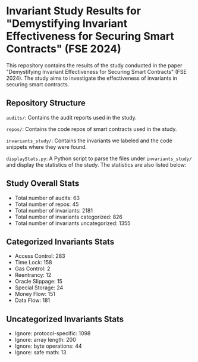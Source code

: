 # Invariant Study Results for "Demystifying Invariant Effectiveness for Securing Smart Contracts" (FSE 2024)

This repository contains the results of the study conducted in the paper "Demystifying Invariant Effectiveness for Securing Smart Contracts" (FSE 2024). The study aims to investigate the effectiveness of invariants in securing smart contracts. 

## Repository Structure
`audits/`: Contains the audit reports used in the study.

`repos/`: Contains the code repos of smart contracts used in the study.

`invariants_study/`: Contains the invariants we labeled and the code snippets where they were found.

`displayStats.py`: A Python script to parse the files under `invariants_study/` and display the statistics of the study. The statistics are also listed below:


## Study Overall Stats

- Total number of audits: 63
- Total number of repos: 45
- Total number of invariants: 2181
- Total number of invariants categorized: 826
- Total number of invariants uncategorized: 1355

## Categorized Invariants Stats

- Access Control: 283
- Time Lock: 158
- Gas Control: 2
- Reentrancy: 12
- Oracle Slippage: 15
- Special Storage: 24
- Money Flow: 151
- Data Flow: 181

## Uncategorized Invariants Stats

- Ignore: protocol-specific: 1098
- Ignore: array length: 200
- Ignore: byte operations: 44
- Ignore: safe math: 13
